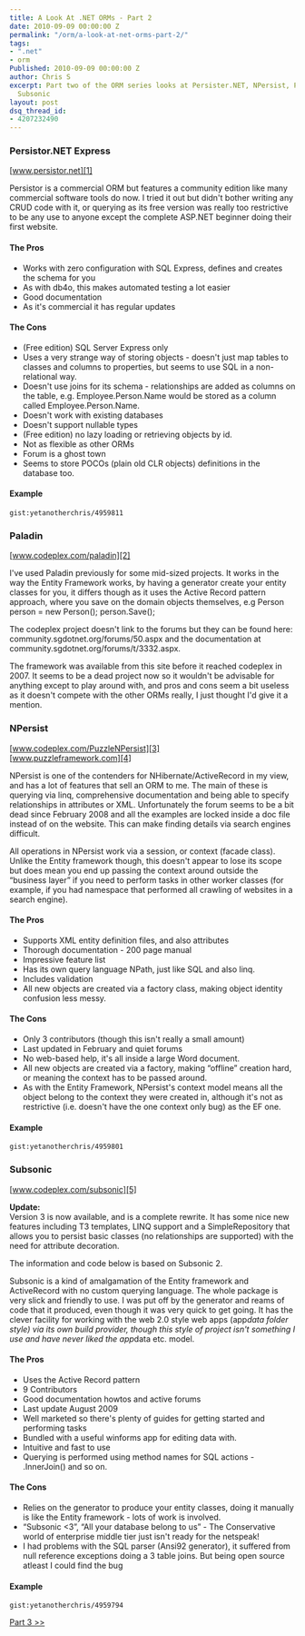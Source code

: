 ```yaml
---
title: A Look At .NET ORMs - Part 2
date: 2010-09-09 00:00:00 Z
permalink: "/orm/a-look-at-net-orms-part-2/"
tags:
- ".net"
- orm
Published: 2010-09-09 00:00:00 Z
author: Chris S
excerpt: Part two of the ORM series looks at Persister.NET, NPersist, Paladin and
  Subsonic
layout: post
dsq_thread_id:
- 4207232490
---
```


<a name="persitor"></a>

### Persistor.NET Express

[www.persistor.net][1]

Persistor is a commercial ORM but features a community edition like many commercial software tools do now. I tried it out but didn't bother writing any CRUD code with it, or querying as its free version was really too restrictive to be any use to anyone except the complete ASP.NET beginner doing their first website. 

<!--more-->

#### The Pros

  * Works with zero configuration with SQL Express, defines and creates the schema for you
  * As with db4o, this makes automated testing a lot easier
  * Good documentation
  * As it's commercial it has regular updates

#### The Cons

  * (Free edition) SQL Server Express only
  * Uses a very strange way of storing objects - doesn't just map tables to classes and columns to properties, but seems to use SQL in a non-relational way.
  * Doesn't use joins for its schema - relationships are added as columns on the table, e.g. Employee.Person.Name would be stored as a column called Employee.Person.Name.
  * Doesn't work with existing databases
  * Doesn't support nullable types
  * (Free edition) no lazy loading or retrieving objects by id.
  * Not as flexible as other ORMs
  * Forum is a ghost town
  * Seems to store POCOs (plain old CLR objects) definitions in the database too.

#### Example

`gist:yetanotherchris/4959811`

### Paladin

[www.codeplex.com/paladin][2]

I've used Paladin previously for some mid-sized projects. It works in the way the Entity Framework works, by having a generator create your entity classes for you, it differs though as it uses the Active Record pattern approach, where you save on the domain objects themselves, e.g Person person = new Person(); person.Save(); 

The codeplex project doesn't link to the forums but they can be found here: community.sgdotnet.org/forums/50.aspx and the documentation at community.sgdotnet.org/forums/t/3332.aspx. 

The framework was available from this site before it reached codeplex in 2007. It seems to be a dead project now so it wouldn't be advisable for anything except to play around with, and pros and cons seem a bit useless as it doesn't compete with the other ORMs really, I just thought I'd give it a mention. 

<a name="npersist"></a>

### NPersist

[www.codeplex.com/PuzzleNPersist][3]   
[www.puzzleframework.com][4] 

NPersist is one of the contenders for NHibernate/ActiveRecord in my view, and has a lot of features that sell an ORM to me. The main of these is querying via linq, comprehensive documentation and being able to specify relationships in attributes or XML. Unfortunately the forum seems to be a bit dead since February 2008 and all the examples are locked inside a doc file instead of on the website. This can make finding details via search engines difficult. 

All operations in NPersist work via a session, or context (facade class). Unlike the Entity framework though, this doesn't appear to lose its scope but does mean you end up passing the context around outside the &#8220;business layer&#8221; if you need to perform tasks in other worker classes (for example, if you had namespace that performed all crawling of websites in a search engine). 

#### The Pros

  * Supports XML entity definition files, and also attributes
  * Thorough documentation - 200 page manual
  * Impressive feature list
  * Has its own query language NPath, just like SQL and also linq.
  * Includes validation
  * All new objects are created via a factory class, making object identity confusion less messy.

#### The Cons

  * Only 3 contributors (though this isn't really a small amount)
  * Last updated in February and quiet forums
  * No web-based help, it's all inside a large Word document.
  * All new objects are created via a factory, making &#8220;offline&#8221; creation hard, or meaning the context has to be passed around.
  * As with the Entity Framework, NPersist's context model means all the object belong to the context they were created in, although it's not as restrictive (i.e. doesn't have the one context only bug) as the EF one.

#### Example

`gist:yetanotherchris/4959801`

<a name="subsonic"></a>

### Subsonic

[www.codeplex.com/subsonic][5]

**Update:**   
Version 3 is now available, and is a complete rewrite. It has some nice new features including T3 templates, LINQ support and a SimpleRepository that allows you to persist basic classes (no relationships are supported) with the need for attribute decoration.

The information and code below is based on Subsonic 2.

Subsonic is a kind of amalgamation of the Entity framework and ActiveRecord with no custom querying language. The whole package is very slick and friendly to use. I was put off by the generator and reams of code that it produced, even though it was very quick to get going. It has the clever facility for working with the web 2.0 style web apps (app*data folder style) via its own build provider, though this style of project isn't something I use and have never liked the app*data etc. model. 

#### The Pros

  * Uses the Active Record pattern
  * 9 Contributors
  * Good documentation howtos and active forums
  * Last update August 2009
  * Well marketed so there's plenty of guides for getting started and performing tasks
  * Bundled with a useful winforms app for editing data with.
  * Intuitive and fast to use
  * Querying is performed using method names for SQL actions - .InnerJoin() and so on.

#### The Cons

  * Relies on the generator to produce your entity classes, doing it manually is like the Entity framework - lots of work is involved.
  * &#8220;Subsonic <3&#8221;, &#8220;All your database belong to us&#8221; - The Conservative world of enterprise middle tier just isn't ready for the netspeak!
  * I had problems with the SQL parser (Ansi92 generator), it suffered from null reference exceptions doing a 3 table joins. But being open source atleast I could find the bug 

#### Example

`gist:yetanotherchris/4959794`

[Part 3 >>][6]

 [1]: http://www.persistor.net/
 [2]: http://www.codeplex.com/paladin
 [3]: http://www.codeplex.com/PuzzleNPersist
 [4]: http://www.puzzleframework.com
 [5]: http://www.codeplex.com/subsonic
 [6]: /orm/a-look-at-net-orms-part-3